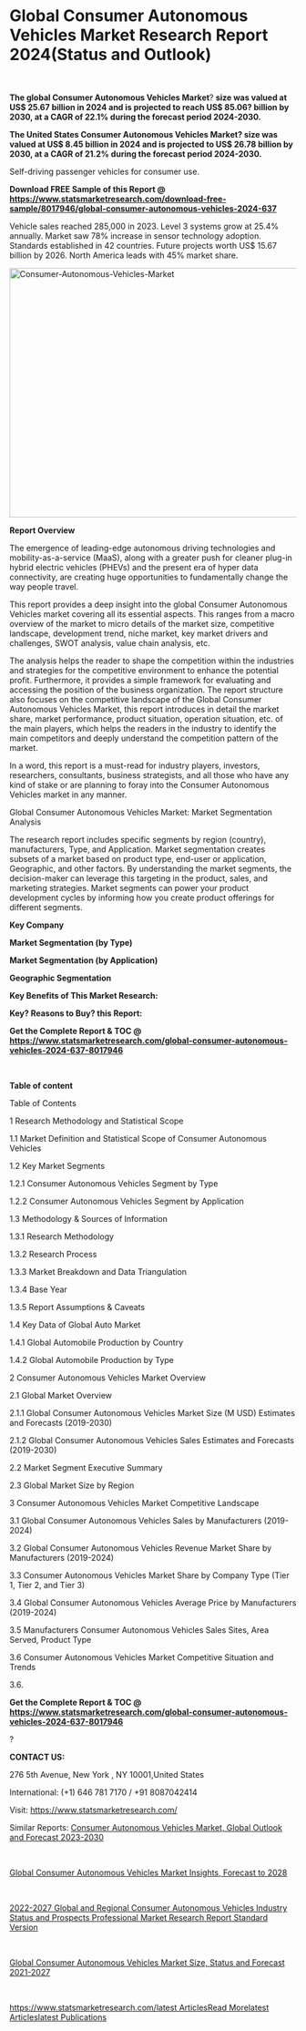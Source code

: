<h1>Global Consumer Autonomous Vehicles Market Research Report 2024(Status and Outlook)</h1><br/><p><strong>The global Consumer Autonomous Vehicles Market</strong>? <strong>size was valued at US$ 25.67 billion in 2024 and is projected to reach US$ 85.06? billion by 2030, at a <strong>CAGR</strong> of 22.1% during the forecast period 2024-2030.</strong></p>
 
 
 
 <p><strong>The United States Consumer Autonomous Vehicles Market? size was valued at US$ 8.45 billion in 2024 and is projected to US$ 26.78 billion by 2030, at a <strong>CAGR</strong> of 21.2% during the forecast period 2024-2030.</strong></p>
 
 
 
 <p>Self-driving passenger vehicles for consumer use.</p>
 
 
 
 <p><strong>Download FREE Sample of this Report @ <a href="https://www.statsmarketresearch.com/download-free-sample/8017946/global-consumer-autonomous-vehicles-2024-637">https://www.statsmarketresearch.com/download-free-sample/8017946/global-consumer-autonomous-vehicles-2024-637</a></strong></p>
 
 
 
 <p>Vehicle sales reached 285,000 in 2023. Level 3 systems grow at 25.4% annually. Market saw 78% increase in sensor technology adoption. Standards established in 42 countries. Future projects worth US$ 15.67 billion by 2026. North America leads with 45% market share.</p>
 
 
 
 <p><img alt="Consumer-Autonomous-Vehicles-Market" src="https://www.grandresearchstore.com/assets/report-images/Consumer_Autonomous_Vehicles_Market.png" style="width: 730px; height: 438px;" /></p>
 
 
 
 <p><strong>Report Overview</strong></p>
 
 
 
 <p>The emergence of leading-edge autonomous driving technologies and mobility-as-a-service (MaaS), along with a greater push for cleaner plug-in hybrid electric vehicles (PHEVs) and the present era of hyper data connectivity, are creating huge opportunities to fundamentally change the way people travel.</p>
 
 
 
 <p>This report provides a deep insight into the global Consumer Autonomous Vehicles market covering all its essential aspects. This ranges from a macro overview of the market to micro details of the market size, competitive landscape, development trend, niche market, key market drivers and challenges, SWOT analysis, value chain analysis, etc.</p>
 
 
 
 <p>The analysis helps the reader to shape the competition within the industries and strategies for the competitive environment to enhance the potential profit. Furthermore, it provides a simple framework for evaluating and accessing the position of the business organization. The report structure also focuses on the competitive landscape of the Global Consumer Autonomous Vehicles Market, this report introduces in detail the market share, market performance, product situation, operation situation, etc. of the main players, which helps the readers in the industry to identify the main competitors and deeply understand the competition pattern of the market.</p>
 
 
 
 <p>In a word, this report is a must-read for industry players, investors, researchers, consultants, business strategists, and all those who have any kind of stake or are planning to foray into the Consumer Autonomous Vehicles market in any manner.</p>
 
 
 
 <p>Global Consumer Autonomous Vehicles Market: Market Segmentation Analysis</p>
 
 
 
 <p>The research report includes specific segments by region (country), manufacturers, Type, and Application. Market segmentation creates subsets of a market based on product type, end-user or application, Geographic, and other factors. By understanding the market segments, the decision-maker can leverage this targeting in the product, sales, and marketing strategies. Market segments can power your product development cycles by informing how you create product offerings for different segments.</p>
 
 
 
 <p><strong>Key Company</strong></p>
 
 
 
 <p><strong>Market Segmentation (by Type)</strong></p>
 
 
 
 <p><strong>Market Segmentation (<strong>by Application</strong>)</strong></p>
 
 
 
 <p><strong>Geographic Segmentation</strong></p>
 
 
 
 <p><strong>Key Benefits of This Market Research:</strong></p>
 
 
 
 <p><strong>Key? <strong>Reasons to Buy</strong>? this Report:</strong></p>
 
 
 
 <div><b>Get the Complete Report & TOC @ <a href="https://www.statsmarketresearch.com/global-consumer-autonomous-vehicles-2024-637-8017946">https://www.statsmarketresearch.com/global-consumer-autonomous-vehicles-2024-637-8017946</a></b></div>
 
 
 
 <p><br />
 
 <b>Table of content</b></p>
 
 
 
 <p>Table of Contents<br />
 
 1 Research Methodology and Statistical Scope<br />
 
 1.1 Market Definition and Statistical Scope of Consumer Autonomous Vehicles<br />
 
 1.2 Key Market Segments<br />
 
 1.2.1 Consumer Autonomous Vehicles Segment by Type<br />
 
 1.2.2 Consumer Autonomous Vehicles Segment by Application<br />
 
 1.3 Methodology & Sources of Information<br />
 
 1.3.1 Research Methodology<br />
 
 1.3.2 Research Process<br />
 
 1.3.3 Market Breakdown and Data Triangulation<br />
 
 1.3.4 Base Year<br />
 
 1.3.5 Report Assumptions & Caveats<br />
 
 1.4 Key Data of Global Auto Market<br />
 
 1.4.1 Global Automobile Production by Country<br />
 
 1.4.2 Global Automobile Production by Type<br />
 
 2 Consumer Autonomous Vehicles Market Overview<br />
 
 2.1 Global Market Overview<br />
 
 2.1.1 Global Consumer Autonomous Vehicles Market Size (M USD) Estimates and Forecasts (2019-2030)<br />
 
 2.1.2 Global Consumer Autonomous Vehicles Sales Estimates and Forecasts (2019-2030)<br />
 
 2.2 Market Segment Executive Summary<br />
 
 2.3 Global Market Size by Region<br />
 
 3 Consumer Autonomous Vehicles Market Competitive Landscape<br />
 
 3.1 Global Consumer Autonomous Vehicles Sales by Manufacturers (2019-2024)<br />
 
 3.2 Global Consumer Autonomous Vehicles Revenue Market Share by Manufacturers (2019-2024)<br />
 
 3.3 Consumer Autonomous Vehicles Market Share by Company Type (Tier 1, Tier 2, and Tier 3)<br />
 
 3.4 Global Consumer Autonomous Vehicles Average Price by Manufacturers (2019-2024)<br />
 
 3.5 Manufacturers Consumer Autonomous Vehicles Sales Sites, Area Served, Product Type<br />
 
 3.6 Consumer Autonomous Vehicles Market Competitive Situation and Trends<br />
 
 3.6.</p>
 
 
 
 <div><b>Get the Complete Report & TOC @ <a href="https://www.statsmarketresearch.com/global-consumer-autonomous-vehicles-2024-637-8017946">https://www.statsmarketresearch.com/global-consumer-autonomous-vehicles-2024-637-8017946</a></b></div>
 
 
 
 <p>? </p>
 
 
 
 <p><b>CONTACT US:</b><br />
 
 276 5th Avenue, New York , NY 10001,United States<br />
 
 International: (+1) 646 781 7170 / +91 8087042414<br />
 
 Visit: <a href="https://www.statsmarketresearch.com/">https://www.statsmarketresearch.com/</a><br />
 
 Similar Reports: <a href="https://www.statsmarketresearch.com/global-consumer-autonomous-vehicles-2024-637-8017946">Consumer Autonomous Vehicles Market, Global Outlook and Forecast 2023-2030</a><br />
 
 <br />
 
 <a href="https://www.statsmarketresearch.com/global-consumer-autonomous-vehicles-2024-637-8017946">Global Consumer Autonomous Vehicles Market Insights, Forecast to 2028</a><br />
 
 <br />
 
 <a href="https://www.statsmarketresearch.com/global-consumer-autonomous-vehicles-2024-637-8017946">2022-2027 Global and Regional Consumer Autonomous Vehicles Industry Status and Prospects Professional Market Research Report Standard Version</a><br />
 
 <br />
 
 <a href="https://www.statsmarketresearch.com/global-consumer-autonomous-vehicles-2024-637-8017946">Global Consumer Autonomous Vehicles Market Size, Status and Forecast 2021-2027</a><br />
 
 <br />
 
 <a href="https://gyeongbokgung.com">https://www.statsmarketresearch.com/</a><a href="https://hallyeomaritime.com">latest Articles</a><a href="https://jingwansa.com">Read More</a><a href="https://nguoiviet.jp/">latest Articles</a><a href="https://www.intelmarketresearch.com/">latest Publications</a></p>